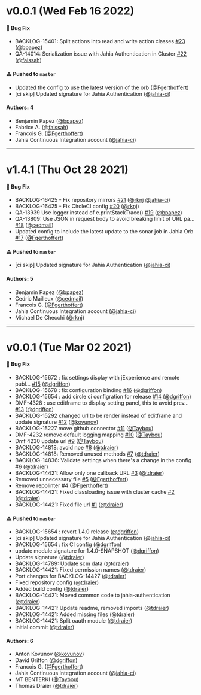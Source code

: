 # v0.0.1 (Wed Feb 16 2022)

#### 🐛 Bug Fix

- BACKLOG-15401: Split actions into read and write action classes [#23](https://github.com/Jahia/jahia-authentication/pull/23) ([@bpapez](https://github.com/bpapez))
- QA-14014: Serialization issue with Jahia Authentication in Cluster [#22](https://github.com/Jahia/jahia-authentication/pull/22) ([@faissah](https://github.com/faissah))

#### ⚠️ Pushed to `master`

- Updated the config to use the latest version of the orb ([@Fgerthoffert](https://github.com/Fgerthoffert))
- [ci skip] Updated signature for Jahia Authentication ([@jahia-ci](https://github.com/jahia-ci))

#### Authors: 4

- Benjamin Papez ([@bpapez](https://github.com/bpapez))
- Fabrice A. ([@faissah](https://github.com/faissah))
- Francois G. ([@Fgerthoffert](https://github.com/Fgerthoffert))
- Jahia Continuous Integration account ([@jahia-ci](https://github.com/jahia-ci))

---

# v1.4.1 (Thu Oct 28 2021)

#### 🐛 Bug Fix

- BACKLOG-16425 - Fix repository mirrors [#21](https://github.com/Jahia/jahia-authentication/pull/21) ([@rknj](https://github.com/rknj) [@jahia-ci](https://github.com/jahia-ci))
- BACKLOG-16425 - Fix CircleCI config [#20](https://github.com/Jahia/jahia-authentication/pull/20) ([@rknj](https://github.com/rknj))
- QA-13939 Use logger instead of e.printStackTrace() [#19](https://github.com/Jahia/jahia-authentication/pull/19) ([@bpapez](https://github.com/bpapez))
- QA-13809: Use JSON in request body to avoid breaking  limit of URL pa… [#18](https://github.com/Jahia/jahia-authentication/pull/18) ([@cedmail](https://github.com/cedmail))
- Updated config to include the latest update to the sonar job in Jahia Orb [#17](https://github.com/Jahia/jahia-authentication/pull/17) ([@Fgerthoffert](https://github.com/Fgerthoffert))

#### ⚠️ Pushed to `master`

- [ci skip] Updated signature for Jahia Authentication ([@jahia-ci](https://github.com/jahia-ci))

#### Authors: 5

- Benjamin Papez ([@bpapez](https://github.com/bpapez))
- Cedric Mailleux ([@cedmail](https://github.com/cedmail))
- Francois G. ([@Fgerthoffert](https://github.com/Fgerthoffert))
- Jahia Continuous Integration account ([@jahia-ci](https://github.com/jahia-ci))
- Michael De Checchi ([@rknj](https://github.com/rknj))

---

# v0.0.1 (Tue Mar 02 2021)

#### 🐛 Bug Fix

- BACKLOG-15672 : fix settings display with jExperience and remote publ… [#15](https://github.com/Jahia/jahia-authentication/pull/15) ([@dgriffon](https://github.com/dgriffon))
- BACKLOG-15678 : fix configuration binding [#16](https://github.com/Jahia/jahia-authentication/pull/16) ([@dgriffon](https://github.com/dgriffon))
- BACKLOG-15654 : add circle ci configration for release [#14](https://github.com/Jahia/jahia-authentication/pull/14) ([@dgriffon](https://github.com/dgriffon))
- DMF-4328 : use editframe to display setting panel, this to avoid prev… [#13](https://github.com/Jahia/jahia-authentication/pull/13) ([@dgriffon](https://github.com/dgriffon))
- BACKLOG-15292 changed url to be render instead of editframe and update signature [#12](https://github.com/Jahia/jahia-authentication/pull/12) ([@kovunov](https://github.com/kovunov))
- BACKLOG-15227 move github connector [#11](https://github.com/Jahia/jahia-authentication/pull/11) ([@Taybou](https://github.com/Taybou))
- DMF-4232 remove default logging mapping [#10](https://github.com/Jahia/jahia-authentication/pull/10) ([@Taybou](https://github.com/Taybou))
- Dmf 4230 update url [#9](https://github.com/Jahia/jahia-authentication/pull/9) ([@Taybou](https://github.com/Taybou))
- BACKLOG-14818: avoid npe [#8](https://github.com/Jahia/jahia-authentication/pull/8) ([@tdraier](https://github.com/tdraier))
- BACKLOG-14818: Removed unused methods [#7](https://github.com/Jahia/jahia-authentication/pull/7) ([@tdraier](https://github.com/tdraier))
- BACKLOG-14836: Validate settings when there's a change in the config [#6](https://github.com/Jahia/jahia-authentication/pull/6) ([@tdraier](https://github.com/tdraier))
- BACKLOG-14421: Allow only one callback URL [#3](https://github.com/Jahia/jahia-authentication/pull/3) ([@tdraier](https://github.com/tdraier))
- Removed unnecessary file [#5](https://github.com/Jahia/jahia-authentication/pull/5) ([@Fgerthoffert](https://github.com/Fgerthoffert))
- Remove repolinter [#4](https://github.com/Jahia/jahia-authentication/pull/4) ([@Fgerthoffert](https://github.com/Fgerthoffert))
- BACKLOG-14421: Fixed classloading issue with cluster cache [#2](https://github.com/Jahia/jahia-authentication/pull/2) ([@tdraier](https://github.com/tdraier))
- BACKLOG-14421: Fixed file url [#1](https://github.com/Jahia/jahia-authentication/pull/1) ([@tdraier](https://github.com/tdraier))

#### ⚠️ Pushed to `master`

- BACKLOG-15654 : revert 1.4.0 release ([@dgriffon](https://github.com/dgriffon))
- [ci skip] Updated signature for Jahia Authentication ([@jahia-ci](https://github.com/jahia-ci))
- BACKLOG-15654 : fix CI config ([@dgriffon](https://github.com/dgriffon))
- update module signature for 1.4.0-SNAPSHOT ([@dgriffon](https://github.com/dgriffon))
- Update signature ([@tdraier](https://github.com/tdraier))
- BACKLOG-14789: Update scm data ([@tdraier](https://github.com/tdraier))
- BACKLOG-14421: Fixed permission names ([@tdraier](https://github.com/tdraier))
- Port changes for BACKLOG-14427 ([@tdraier](https://github.com/tdraier))
- Fixed repository config ([@tdraier](https://github.com/tdraier))
- Added build config ([@tdraier](https://github.com/tdraier))
- BACKLOG-14421: Moved common code to jahia-authentication ([@tdraier](https://github.com/tdraier))
- BACKLOG-14421: Update readme, removed imports ([@tdraier](https://github.com/tdraier))
- BACKLOG-14421: Added missing files ([@tdraier](https://github.com/tdraier))
- BACKLOG-14421: Split oauth module ([@tdraier](https://github.com/tdraier))
- Initial commit ([@tdraier](https://github.com/tdraier))

#### Authors: 6

- Anton Kovunov ([@kovunov](https://github.com/kovunov))
- David Griffon ([@dgriffon](https://github.com/dgriffon))
- Francois G. ([@Fgerthoffert](https://github.com/Fgerthoffert))
- Jahia Continuous Integration account ([@jahia-ci](https://github.com/jahia-ci))
- MT BENTERKI ([@Taybou](https://github.com/Taybou))
- Thomas Draier ([@tdraier](https://github.com/tdraier))
